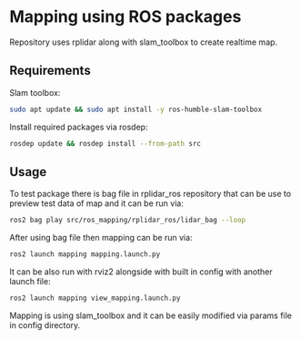 # Mapping using ROS packages

Repository uses rplidar along with slam_toolbox to create realtime map.

## Requirements
Slam toolbox:
```bash
sudo apt update && sudo apt install -y ros-humble-slam-toolbox
```

Install required packages via rosdep:
```bash
rosdep update && rosdep install --from-path src
```

## Usage
To test package there is bag file in rplidar_ros repository that can be use to preview test data of map and it can be run via:
```bash
ros2 bag play src/ros_mapping/rplidar_ros/lidar_bag --loop
```

After using bag file then mapping can be run via:
```bash
ros2 launch mapping mapping.launch.py
```
It can be also run with rviz2 alongside with built in config with another launch file:
```bash
ros2 launch mapping view_mapping.launch.py 
```

Mapping is using slam_toolbox and it can be easily modified via params file in config directory. 